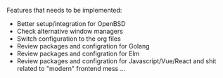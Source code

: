 Features that needs to be implemented:
- Better setup/integration for OpenBSD
- Check alternative window managers
- Switch configuration to the org files
- Review packages and configration for Golang
- Review packages and configration for Elm
- Review packages and configration for Javascript/Vue/React and shit related to "modern" frontend mess
...
